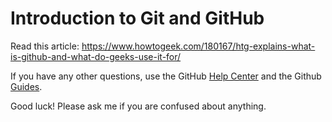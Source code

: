 # Introduction to Git and GitHub

Read this article: <https://www.howtogeek.com/180167/htg-explains-what-is-github-and-what-do-geeks-use-it-for/>

If you have any other questions, use the GitHub [Help Center](https://help.github.com/en) and the Github [Guides](https://guides.github.com/).

Good luck! Please ask me if you are confused about anything.
